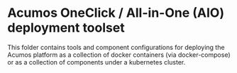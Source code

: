 <!---
.. ===============LICENSE_START=======================================================
.. Acumos CC-BY-4.0
.. ===================================================================================
.. Copyright (C) 2018 AT&T Intellectual Property & Tech Mahindra. All rights reserved.
.. ===================================================================================
.. This Acumos documentation file is distributed by AT&T and Tech Mahindra
.. under the Creative Commons Attribution 4.0 International License (the "License");
.. you may not use this file except in compliance with the License.
.. You may obtain a copy of the License at
..
..      http://creativecommons.org/licenses/by/4.0
..
.. This file is distributed on an "AS IS" BASIS,
.. WITHOUT WARRANTIES OR CONDITIONS OF ANY KIND, either express or implied.
.. See the License for the specific language governing permissions and
.. limitations under the License.
.. ===============LICENSE_END=========================================================
-->

# Acumos OneClick / All-in-One (AIO) deployment toolset

This folder contains tools and component configurations for deploying the Acumos
platform as a collection of docker containers (via docker-compose) or as a
collection of components under a kubernetes cluster.

